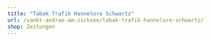 ```yaml
---
title: "Tabak Trafik Hannelore Schwartz"
url: /sankt-andrae-am-zicksee/tabak-trafik-hannelore-schwartz/
shop: Zeitungen
---
```

